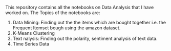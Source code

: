 This repository contains all the notebooks on Data Analysis that I have worked on.
The Topics of the notebooks are:
1) Data Mining: Finding out the the items which are bought together i.e. the Frequent Itemset bough using the amazon dataset.
2) K-Means Clustering 
3) Text nalysis: Finding out the polarity, sentiment analysis of text data.
4) Time Series Data 

